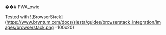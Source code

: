 ��# PWA_owie

Tested with ![BrowserStack](https://www.bryntum.com/docs/siesta/guides/browserstack_integration/images/browserstack.png =100x20)


